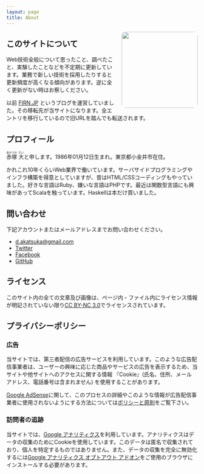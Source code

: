 ```yaml
---
layout: page
title: About
---
```


<img src="/images/logo.png" style="float: right; margin-left: 20px; border-radius: 10px;" width="200" height="200">

## このサイトについて

Web技術全般について思ったこと、調べたこと、実験したことなどを不定期に更新しています。業務で新しい技術を採用したりすると更新頻度が高くなる傾向があります。逆に全く更新がない時はお察しください。

以前 [FIRN.JP](http://firn.jp/) というブログを運営していました。その移転先が当サイトになります。全エントリを移行しているので旧URLを踏んでも転送されます。

## プロフィール

<ruby>赤塚<rt>あかつか</rt></ruby> <ruby>大<rt>だい</rt></ruby>と申します。1986年01月12日生まれ。東京都小金井市在住。

かれこれ10年くらいWeb業界で働いています。サーバサイドプログラミングやインフラ構築を得意としていますが、昔はHTML/CSSコーディングもやっていました。好きな言語はRuby、嫌いな言語はPHPです。最近は関数型言語にも興味があってScalaを触っています。Haskellは本だけ買いました。


## 問い合わせ


下記アカウントまたはメールアドレスまでお問い合わせください。

* [d.akatsuka@gmail.com](mailto:d.akatsuka@gmail.com)
* [Twitter](http://twitter.com/d_akatsuka)
* [Facebook](http://facebook.com/dai.akatsuka)
* [GitHub](http://github.com/dakatsuka)

## ライセンス

このサイト内の全ての文章及び画像は、ページ内・ファイル内にライセンス情報が明記されていない限り[CC BY-NC 3.0](http://creativecommons.org/licenses/by-nc/3.0/deed.ja)でライセンスされています。

## プライバシーポリシー

### 広告

当サイトでは、第三者配信の広告サービスを利用しています。このような広告配信事業者は、ユーザーの興味に応じた商品やサービスの広告を表示するため、当サイトや他サイトへのアクセスに関する情報 『Cookie』(氏名、住所、メール アドレス、電話番号は含まれません) を使用することがあります。

[Google AdSense](https://www.google.co.jp/adsense)に関して、このプロセスの詳細やこのような情報が広告配信事業者に使用されないようにする方法については[ポリシーと原則](http://www.google.co.jp/policies/technologies/ads/)をご覧下さい。

### 訪問者の追跡

当サイトでは、[Google アナリティクス](http://www.google.com/analytics/)を利用しています。アナリティクスはデータの収集のためにCookieを使用しています。このデータは匿名で収集されており、個人を特定するものではありません。また、データの収集を完全に無効化するには[Google アナリティクス オプトアウト アドオン](https://tools.google.com/dlpage/gaoptout)をご使用のブラウザにインストールする必要があります。
